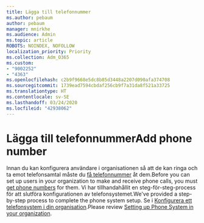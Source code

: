 ```yaml
---
title: Lägga till telefonnummer
ms.author: pebaum
author: pebaum
manager: mnirkhe
ms.audience: Admin
ms.topic: article
ROBOTS: NOINDEX, NOFOLLOW
localization_priority: Priority
ms.collection: Adm_O365
ms.custom:
- "9002252"
- "4363"
ms.openlocfilehash: c2b9f9668e5dc8b85d3448a2207d090afa374708
ms.sourcegitcommit: 1739ead7594cbdaf256cb9f7a31da8f521a33725
ms.translationtype: HT
ms.contentlocale: sv-SE
ms.lasthandoff: 03/24/2020
ms.locfileid: "42938062"
---
```

# <a name="add-phone-number"></a><span data-ttu-id="f102f-102">Lägga till telefonnummer</span><span class="sxs-lookup"><span data-stu-id="f102f-102">Add phone number</span></span>

<span data-ttu-id="f102f-103">Innan du kan konfigurera användare i organisationen så att de kan ringa och ta emot telefonsamtal måste du [få telefonnummer](https://docs.microsoft.com/MicrosoftTeams/phone-number-calling-plans/port-order-overview) åt dem.</span><span class="sxs-lookup"><span data-stu-id="f102f-103">Before you can set up users in your organization to make and receive phone calls, you must [get phone numbers](https://docs.microsoft.com/MicrosoftTeams/phone-number-calling-plans/port-order-overview) for them.</span></span> <span data-ttu-id="f102f-104">Vi har tillhandahållit en steg-för-steg-process för att slutföra konfigurationen av telefonsystemet.</span><span class="sxs-lookup"><span data-stu-id="f102f-104">We've provided a step-by-step process to complete the phone system setup.</span></span> <span data-ttu-id="f102f-105">Se i [Konfigurera ett telefonsystem i din organisation](https://docs.microsoft.com/MicrosoftTeams/phone-number-calling-plans/port-order-overview).</span><span class="sxs-lookup"><span data-stu-id="f102f-105">Please review [Setting up Phone System in your organization](https://docs.microsoft.com/MicrosoftTeams/phone-number-calling-plans/port-order-overview).</span></span> 
